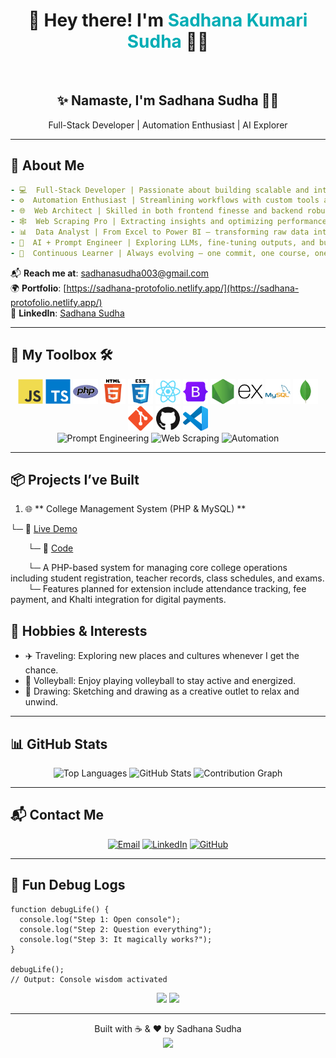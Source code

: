 <h1 align="center">
  🌳 Hey there! I'm <span style="color:#00ADB5;">Sadhana Kumari Sudha</span> 👩‍💻
</h1>

<p align="center">
<!--  <img src="https://github.com/bijay085/bijay085/assets/107698781/e06089b9-5686-4b99-b825-432e89f1f98e" alt="Sadhana Sudha Banner" style="width:20px; height:20px; border-radius:12px;"/> -->
<br>
<h2 align="center">✨ Namaste, I'm Sadhana Sudha 👩‍💻</h2>
<p align="center">
  Full-Stack Developer | Automation Enthusiast | AI Explorer
</p>

</p>

---

## 🌱 About Me

```yaml
- 💻  Full-Stack Developer | Passionate about building scalable and intuitive web applications.
- ⚙️  Automation Enthusiast | Streamlining workflows with custom tools and smart scripting.
- 🌐  Web Architect | Skilled in both frontend finesse and backend robustness.
- 🕸️  Web Scraping Pro | Extracting insights and optimizing performance with precision.
- 📊  Data Analyst | From Excel to Power BI — transforming raw data into clear stories.
- 🤖  AI + Prompt Engineer | Exploring LLMs, fine-tuning outputs, and building smarter apps.
- 🎯  Continuous Learner | Always evolving — one commit, one course, one challenge at a time.

```

📬 **Reach me at**: [sadhanasudha003@gmail.com](mailto:sadhanasudha003@gmail.com)   
🌍 **Portfolio**: [https://sadhana-protofolio.netlify.app/](https://sadhana-protofolio.netlify.app/)   
💼 **LinkedIn**: [Sadhana Sudha](https://www.linkedin.com/in/sadhanasudha/)   

---

## 🌳 My Toolbox 🛠️ 

<p align="center">
  <!-- Programming Languages -->
  <img src="https://raw.githubusercontent.com/devicons/devicon/master/icons/javascript/javascript-original.svg" width="40" title="JavaScript"/>
  <img src="https://raw.githubusercontent.com/devicons/devicon/master/icons/typescript/typescript-original.svg" width="40" title="TypeScript"/>
   <img src="https://raw.githubusercontent.com/devicons/devicon/master/icons/php/php-original.svg" width="40" title="PHP"/>

  <!-- Frontend -->
  <img src="https://raw.githubusercontent.com/devicons/devicon/master/icons/html5/html5-original-wordmark.svg" width="40" title="HTML5"/>
  <img src="https://raw.githubusercontent.com/devicons/devicon/master/icons/css3/css3-original-wordmark.svg" width="40" title="CSS3"/>
  <img src="https://raw.githubusercontent.com/devicons/devicon/master/icons/react/react-original.svg" width="40" title="React"/>
  <img src="https://raw.githubusercontent.com/devicons/devicon/master/icons/bootstrap/bootstrap-original.svg" width="40" title="Bootstrap"/>

  <!-- Backend & DB -->
  <img src="https://raw.githubusercontent.com/devicons/devicon/master/icons/nodejs/nodejs-original.svg" width="40" title="Node.js"/>
  <img src="https://raw.githubusercontent.com/devicons/devicon/master/icons/express/express-original.svg" width="40" title="Express.js"/>
  <img src="https://raw.githubusercontent.com/devicons/devicon/master/icons/mysql/mysql-original-wordmark.svg" width="40" title="MySQL"/>
  <img src="https://raw.githubusercontent.com/devicons/devicon/master/icons/mongodb/mongodb-original.svg" width="40" title="MongoDB"/>

  <!-- Tools -->
  <img src="https://raw.githubusercontent.com/devicons/devicon/master/icons/git/git-original.svg" width="40" title="Git"/>
  <img src="https://raw.githubusercontent.com/devicons/devicon/master/icons/github/github-original.svg" width="40" color="white" title="GitHub"/>
  <img src="https://raw.githubusercontent.com/devicons/devicon/master/icons/vscode/vscode-original.svg" width="40" title="VS Code"/>
<br>
  <!-- Extras -->
  <img src="https://img.shields.io/badge/GPT%20Prompt%20Engineer-4285F4?style=for-the-badge&logo=openai&logoColor=white" height="28" title="Prompt Engineering"/>
  <img src="https://img.shields.io/badge/Web%20Scraping-Data%20Ninja-blue?style=for-the-badge&logo=python&logoColor=white" height="28" title="Web Scraping"/>
  <img src="https://img.shields.io/badge/Automation-Enthusiast-brightgreen?style=for-the-badge&logo=python&logoColor=white" height="28" title="Automation"/>
</p>


---

## 📦 Projects I’ve Built  

1. 🌐 ** College Management System (PHP & MySQL) **

└─ 🔗 [Live Demo ](https://github.com/sadhana8/project-cms/blob/main/README.md)

  └─ 💾 [Code](https://github.com/sadhana8/project-cms/tree/main)

  └─ A PHP-based system for managing core college operations including student registration, teacher records, class schedules, and exams.
  └─ Features planned for extension include attendance tracking, fee payment, and Khalti integration for digital payments.

## 🎨 Hobbies & Interests

- ✈️ Traveling: Exploring new places and cultures whenever I get the chance.
- 🏐 Volleyball: Enjoy playing volleyball to stay active and energized.
- 🎨 Drawing: Sketching and drawing as a creative outlet to relax and unwind. 

---

## 📊 GitHub Stats

<div align="center">

<img src="https://github-readme-stats.vercel.app/api/top-langs?username=bijay085&show_icons=true&locale=en&layout=compact&theme=radical" width="370" alt="Top Languages" />  

<img src="https://github-readme-stats.vercel.app/api?username=sadhana8&show_icons=true&locale=en&theme=radical" width="390" alt="GitHub Stats" />  

 

<img src="https://github-readme-activity-graph.vercel.app/graph?username=sadhana8&theme=rogue" alt="Contribution Graph" />  

</div>

---

## 📬 Contact Me

<p align="center">
  <a href="mailto:sadhanasudha003@gmail.com"><img src="https://img.shields.io/badge/Email-D14836?style=for-the-badge&logo=gmail&logoColor=white" alt="Email"></a>
  <a href="https://www.linkedin.com/in/sadhanasudha/"><img src="https://img.shields.io/badge/LinkedIn-0077B5?style=for-the-badge&logo=linkedin&logoColor=white" alt="LinkedIn"></a>
  <a href="https://github.com/sadhana8"><img src="https://img.shields.io/badge/GitHub-100000?style=for-the-badge&logo=github&logoColor=white" alt="GitHub"></a>
</p>

---

## 🤯 Fun Debug Logs

``` When you console.log() everything just to feel safe 😅
function debugLife() {
  console.log("Step 1: Open console");
  console.log("Step 2: Question everything");
  console.log("Step 3: It magically works?");
}

debugLife();
// Output: Console wisdom activated

```

<p align="center">
  <img src="https://media.giphy.com/media/TLjn42M7DPVQGdxfIr/giphy.gif" width="50"/> 
  <img src="https://media.giphy.com/media/10DhYj0GGhL9tm/giphy.gif" width="50"/>
</p>

---

<p align="center">
  Built with ☕ & ❤️ by Sadhana Sudha  
  <br/>
  <img src="https://github.com/bijay085/bijay085/assets/107698781/550c345f-7905-4bd6-a3d0-ab5f9588cd7a" width="35"/>
</p>
